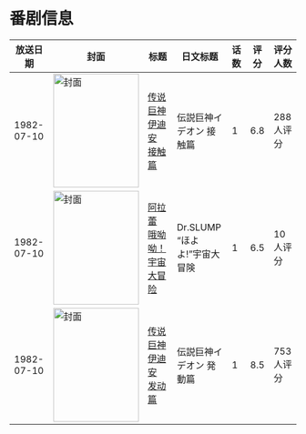 # 番剧信息

|放送日期|封面|标题|日文标题|话数|评分|评分人数|
|---|---|---|---|---|---|---|
|1982-07-10|<img src="//lain.bgm.tv/pic/cover/c/e5/45/23305_4B55U.jpg" alt="封面" style="width:150px;height:200px;object-fit:cover;">|[传说巨神伊迪安 接触篇](https://bangumi.tv/subject/23305)|伝説巨神イデオン 接触篇|1|6.8|288人评分|
|1982-07-10|<img src="//lain.bgm.tv/pic/cover/c/7d/96/82718_6RK96.jpg" alt="封面" style="width:150px;height:200px;object-fit:cover;">|[阿拉蕾 哦呦呦！宇宙大冒险](https://bangumi.tv/subject/82718)|Dr.SLUMP “ほよよ!”宇宙大冒険|1|6.5|10人评分|
|1982-07-10|<img src="//lain.bgm.tv/pic/cover/c/3a/d6/23304_ijJx5.jpg" alt="封面" style="width:150px;height:200px;object-fit:cover;">|[传说巨神伊迪安 发动篇](https://bangumi.tv/subject/23304)|伝説巨神イデオン 発動篇|1|8.5|753人评分|
